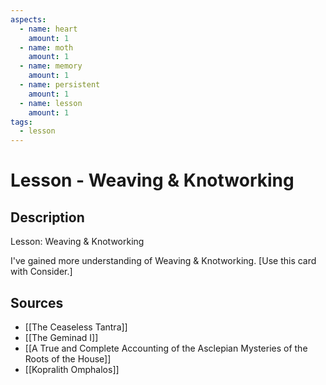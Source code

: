 ```yaml
---
aspects: 
  - name: heart
    amount: 1
  - name: moth
    amount: 1
  - name: memory
    amount: 1
  - name: persistent
    amount: 1
  - name: lesson
    amount: 1
tags:
  - lesson
---
```


# Lesson - Weaving & Knotworking

## Description
Lesson: Weaving & Knotworking

I've gained more understanding of Weaving & Knotworking. [Use this card with Consider.]
## Sources
- [[The Ceaseless Tantra]]
- [[The Geminad I]]
- [[A True and Complete Accounting of the Asclepian Mysteries of the Roots of the House]]
- [[Kopralith Omphalos]]
